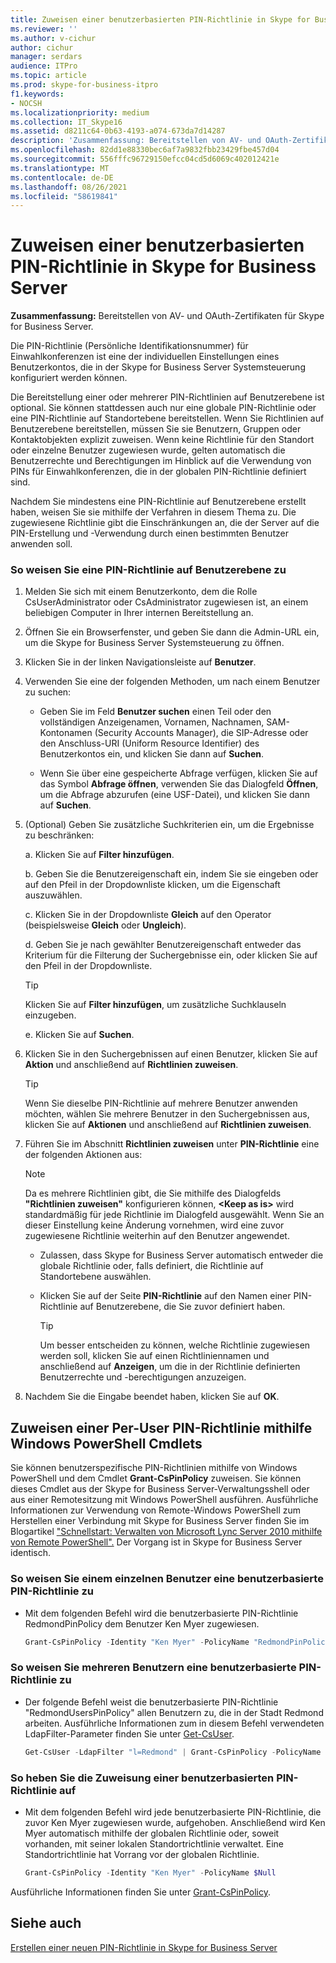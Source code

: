 ```yaml
---
title: Zuweisen einer benutzerbasierten PIN-Richtlinie in Skype for Business Server
ms.reviewer: ''
ms.author: v-cichur
author: cichur
manager: serdars
audience: ITPro
ms.topic: article
ms.prod: skype-for-business-itpro
f1.keywords:
- NOCSH
ms.localizationpriority: medium
ms.collection: IT_Skype16
ms.assetid: d8211c64-0b63-4193-a074-673da7d14287
description: 'Zusammenfassung: Bereitstellen von AV- und OAuth-Zertifikaten für Skype for Business Server.'
ms.openlocfilehash: 82dd1e88330bec6af7a9832fbb23429fbe457d04
ms.sourcegitcommit: 556fffc96729150efcc04cd5d6069c402012421e
ms.translationtype: MT
ms.contentlocale: de-DE
ms.lasthandoff: 08/26/2021
ms.locfileid: "58619841"
---
```

# <a name="assign-a-per-user-pin-policy-in-skype-for-business-server"></a>Zuweisen einer benutzerbasierten PIN-Richtlinie in Skype for Business Server

**Zusammenfassung:** Bereitstellen von AV- und OAuth-Zertifikaten für Skype for Business Server.
  
Die PIN-Richtlinie (Persönliche Identifikationsnummer) für Einwahlkonferenzen ist eine der individuellen Einstellungen eines Benutzerkontos, die in der Skype for Business Server Systemsteuerung konfiguriert werden können.
  
Die Bereitstellung einer oder mehrerer PIN-Richtlinien auf Benutzerebene ist optional. Sie können stattdessen auch nur eine globale PIN-Richtlinie oder eine PIN-Richtlinie auf Standortebene bereitstellen. Wenn Sie Richtlinien auf Benutzerebene bereitstellen, müssen Sie sie Benutzern, Gruppen oder Kontaktobjekten explizit zuweisen. Wenn keine Richtlinie für den Standort oder einzelne Benutzer zugewiesen wurde, gelten automatisch die Benutzerrechte und Berechtigungen im Hinblick auf die Verwendung von PINs für Einwahlkonferenzen, die in der globalen PIN-Richtlinie definiert sind.
  
Nachdem Sie mindestens eine PIN-Richtlinie auf Benutzerebene erstellt haben, weisen Sie sie mithilfe der Verfahren in diesem Thema zu. Die zugewiesene Richtlinie gibt die Einschränkungen an, die der Server auf die PIN-Erstellung und -Verwendung durch einen bestimmten Benutzer anwenden soll.
  
### <a name="to-assign-a-per-user-pin-policy"></a>So weisen Sie eine PIN-Richtlinie auf Benutzerebene zu

1. Melden Sie sich mit einem Benutzerkonto, dem die Rolle CsUserAdministrator oder CsAdministrator zugewiesen ist, an einem beliebigen Computer in Ihrer internen Bereitstellung an.
    
2. Öffnen Sie ein Browserfenster, und geben Sie dann die Admin-URL ein, um die Skype for Business Server Systemsteuerung zu öffnen.  
    
3. Klicken Sie in der linken Navigationsleiste auf **Benutzer**.
    
4. Verwenden Sie eine der folgenden Methoden, um nach einem Benutzer zu suchen:
    
   - Geben Sie im Feld **Benutzer suchen** einen Teil oder den vollständigen Anzeigenamen, Vornamen, Nachnamen, SAM-Kontonamen (Security Accounts Manager), die SIP-Adresse oder den Anschluss-URI (Uniform Resource Identifier) des Benutzerkontos ein, und klicken Sie dann auf **Suchen**.
    
   - Wenn Sie über eine gespeicherte Abfrage verfügen, klicken Sie auf das Symbol **Abfrage öffnen**, verwenden Sie das Dialogfeld **Öffnen**, um die Abfrage abzurufen (eine USF-Datei), und klicken Sie dann auf **Suchen**.
    
5. (Optional) Geben Sie zusätzliche Suchkriterien ein, um die Ergebnisse zu beschränken:
    
   a. Klicken Sie auf **Filter hinzufügen**.
    
   b. Geben Sie die Benutzereigenschaft ein, indem Sie sie eingeben oder auf den Pfeil in der Dropdownliste klicken, um die Eigenschaft auszuwählen.
    
   c. Klicken Sie in der Dropdownliste **Gleich** auf den Operator (beispielsweise **Gleich** oder **Ungleich**).
    
   d. Geben Sie je nach gewählter Benutzereigenschaft entweder das Kriterium für die Filterung der Suchergebnisse ein, oder klicken Sie auf den Pfeil in der Dropdownliste.
    
    > [!TIP]
    > Klicken Sie auf **Filter hinzufügen**, um zusätzliche Suchklauseln einzugeben. 
  
   e. Klicken Sie auf **Suchen**.
    
6. Klicken Sie in den Suchergebnissen auf einen Benutzer, klicken Sie auf **Aktion** und anschließend auf **Richtlinien zuweisen**.
    
    > [!TIP]
    > Wenn Sie dieselbe PIN-Richtlinie auf mehrere Benutzer anwenden möchten, wählen Sie mehrere Benutzer in den Suchergebnissen aus, klicken Sie auf **Aktionen** und anschließend auf **Richtlinien zuweisen**. 
  
7. Führen Sie im Abschnitt **Richtlinien zuweisen** unter **PIN-Richtlinie** eine der folgenden Aktionen aus:
    
    > [!NOTE]
    > Da es mehrere Richtlinien gibt, die Sie mithilfe des Dialogfelds **"Richtlinien zuweisen"** konfigurieren können, **\<Keep as is\>** wird standardmäßig für jede Richtlinie im Dialogfeld ausgewählt. Wenn Sie an dieser Einstellung keine Änderung vornehmen, wird eine zuvor zugewiesene Richtlinie weiterhin auf den Benutzer angewendet.
  
   - Zulassen, dass Skype for Business Server automatisch entweder die globale Richtlinie oder, falls definiert, die Richtlinie auf Standortebene auswählen.
    
   - Klicken Sie auf der Seite **PIN-Richtlinie** auf den Namen einer PIN-Richtlinie auf Benutzerebene, die Sie zuvor definiert haben.
    
     > [!TIP]
     > Um besser entscheiden zu können, welche Richtlinie zugewiesen werden soll, klicken Sie auf einen Richtliniennamen und anschließend auf **Anzeigen**, um die in der Richtlinie definierten Benutzerrechte und -berechtigungen anzuzeigen.
  
8. Nachdem Sie die Eingabe beendet haben, klicken Sie auf **OK**.
    
## <a name="assigning-a-per-user-pin-policy-by-using-windows-powershell-cmdlets"></a>Zuweisen einer Per-User PIN-Richtlinie mithilfe Windows PowerShell Cmdlets

Sie können benutzerspezifische PIN-Richtlinien mithilfe von Windows PowerShell und dem Cmdlet **Grant-CsPinPolicy** zuweisen. Sie können dieses Cmdlet aus der Skype for Business Server-Verwaltungsshell oder aus einer Remotesitzung mit Windows PowerShell ausführen. Ausführliche Informationen zur Verwendung von Remote-Windows PowerShell zum Herstellen einer Verbindung mit Skype for Business Server finden Sie im Blogartikel ["Schnellstart: Verwalten von Microsoft Lync Server 2010 mithilfe von Remote PowerShell".](https://go.microsoft.com/fwlink/p/?linkId=255876) Der Vorgang ist in Skype for Business Server identisch.
  
### <a name="to-assign-a-per-user-pin-policy-to-a-single-user"></a>So weisen Sie einem einzelnen Benutzer eine benutzerbasierte PIN-Richtlinie zu

- Mit dem folgenden Befehl wird die benutzerbasierte PIN-Richtlinie RedmondPinPolicy dem Benutzer Ken Myer zugewiesen.
    
  ```PowerShell
  Grant-CsPinPolicy -Identity "Ken Myer" -PolicyName "RedmondPinPolicy"
  ```

### <a name="to-assign-a-per-user-pin-policy-to-multiple-users"></a>So weisen Sie mehreren Benutzern eine benutzerbasierte PIN-Richtlinie zu

- Der folgende Befehl weist die benutzerbasierte PIN-Richtlinie "RedmondUsersPinPolicy" allen Benutzern zu, die in der Stadt Redmond arbeiten. Ausführliche Informationen zum in diesem Befehl verwendeten LdapFilter-Parameter finden Sie unter [Get-CsUser](/powershell/module/skype/get-csuser?view=skype-ps).
    
  ```PowerShell
  Get-CsUser -LdapFilter "l=Redmond" | Grant-CsPinPolicy -PolicyName "RedmondUsersPinPolicy"
  ```

### <a name="to-unassign-a-per-user-pin-policy"></a>So heben Sie die Zuweisung einer benutzerbasierten PIN-Richtlinie auf

- Mit dem folgenden Befehl wird jede benutzerbasierte PIN-Richtlinie, die zuvor Ken Myer zugewiesen wurde, aufgehoben. Anschließend wird Ken Myer automatisch mithilfe der globalen Richtlinie oder, soweit vorhanden, mit seiner lokalen Standortrichtlinie verwaltet. Eine Standortrichtlinie hat Vorrang vor der globalen Richtlinie.
    
  ```PowerShell
  Grant-CsPinPolicy -Identity "Ken Myer" -PolicyName $Null
  ```

Ausführliche Informationen finden Sie unter [Grant-CsPinPolicy](/powershell/module/skype/grant-cspinpolicy?view=skype-ps).
  
## <a name="see-also"></a>Siehe auch

[Erstellen einer neuen PIN-Richtlinie in Skype for Business Server](create-a-new-pin-policy.md)